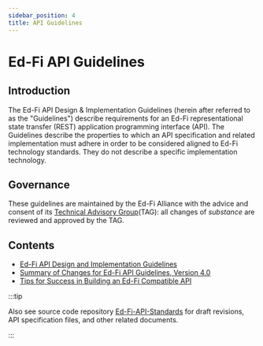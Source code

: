 ```yaml
---
sidebar_position: 4
title: API Guidelines
---
```


# Ed-Fi API Guidelines

## Introduction

The Ed-Fi API Design & Implementation Guidelines (herein after referred to as the "Guidelines") describe requirements for an Ed-Fi representational state transfer (REST) application programming interface (API). The Guidelines describe the properties to which an API specification and related implementation must adhere in order to be considered aligned to Ed-Fi technology standards. They do not describe a specific implementation technology.

## Governance

These guidelines are maintained by the Ed-Fi Alliance with the advice and consent of its [Technical Advisory Group](https://edfi.atlassian.net/wiki/spaces/GOV/pages/20317491/Technical+Advisory+Group)(TAG): all changes of _substance_ are reviewed and approved by the TAG.

## Contents

* [Ed-Fi API Design and Implementation Guidelines](./design-and-implementation-guidelines/readme.md)
* [Summary of Changes for Ed-Fi API Guidelines, Version 4.0](./summary-of-changes-v40.md)
* [Tips for Success in Building an Ed-Fi Compatible API](./tips-for-success.md)

:::tip

Also see source code repository
[Ed-Fi-API-Standards](https://github.com/Ed-Fi-Alliance-OSS/Ed-Fi-API-Standards)
for draft revisions, API specification files, and other related documents.

:::
